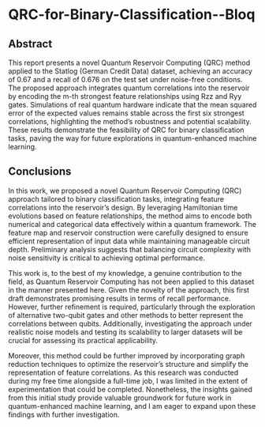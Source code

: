 ﻿# QRC-for-Binary-Classification--Bloq

## Abstract
This report presents a novel Quantum Reservoir Computing (QRC) method applied to the Statlog
(German Credit Data) dataset, achieving an accuracy of 0.67 and a recall of 0.676 on the test
set under noise-free conditions. The proposed approach integrates quantum correlations into the
reservoir by encoding the m-th strongest feature relationships using Rzz and Ryy gates. Simulations
of real quantum hardware indicate that the mean squared error of the expected values remains
stable across the first six strongest correlations, highlighting the method’s robustness and potential
scalability. These results demonstrate the feasibility of QRC for binary classification tasks, paving
the way for future explorations in quantum-enhanced machine learning.

## Conclusions
In this work, we proposed a novel Quantum Reservoir Computing (QRC) approach tailored to binary classification tasks, integrating feature correlations into the reservoir’s design. By leveraging Hamiltonian time evolutions based on feature relationships, the method aims to encode both numerical and categorical data effectively within a quantum framework. The feature map and reservoir construction were carefully designed to ensure efficient representation of input data while maintaining manageable circuit depth. Preliminary analysis suggests that balancing circuit complexity with noise sensitivity is critical to achieving optimal performance.

This work is, to the best of my knowledge, a genuine contribution to the field, as Quantum Reservoir Computing has not been applied to this dataset in the manner presented here. Given the novelty of the approach, this first draft demonstrates promising results in terms of recall performance. However, further refinement is required, particularly through the exploration of alternative two-qubit gates and other methods to better represent the correlations between qubits. Additionally, investigating the approach under realistic noise models and testing its scalability to larger datasets will be crucial for assessing its practical applicability.

Moreover, this method could be further improved by incorporating graph reduction techniques to optimize the reservoir’s structure and simplify the representation of feature correlations. As this research was conducted during my free time alongside a full-time job, I was limited in the extent of experimentation that could be completed. Nonetheless, the insights gained from this initial study provide valuable groundwork for future work in quantum-enhanced machine learning, and I am eager to expand upon these findings with further investigation.

